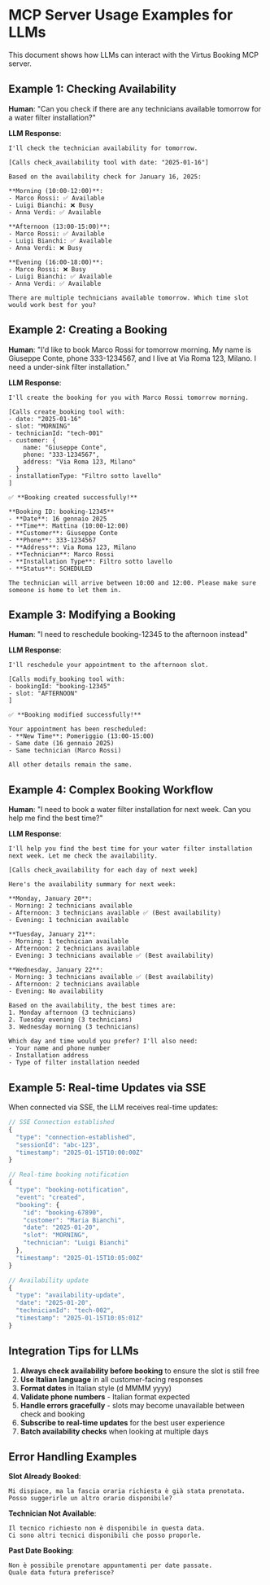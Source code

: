 # MCP Server Usage Examples for LLMs

This document shows how LLMs can interact with the Virtus Booking MCP server.

## Example 1: Checking Availability

**Human**: "Can you check if there are any technicians available tomorrow for a water filter installation?"

**LLM Response**:
```
I'll check the technician availability for tomorrow.

[Calls check_availability tool with date: "2025-01-16"]

Based on the availability check for January 16, 2025:

**Morning (10:00-12:00)**:
- Marco Rossi: ✅ Available
- Luigi Bianchi: ❌ Busy
- Anna Verdi: ✅ Available

**Afternoon (13:00-15:00)**:
- Marco Rossi: ✅ Available
- Luigi Bianchi: ✅ Available
- Anna Verdi: ❌ Busy

**Evening (16:00-18:00)**:
- Marco Rossi: ❌ Busy
- Luigi Bianchi: ✅ Available
- Anna Verdi: ✅ Available

There are multiple technicians available tomorrow. Which time slot would work best for you?
```

## Example 2: Creating a Booking

**Human**: "I'd like to book Marco Rossi for tomorrow morning. My name is Giuseppe Conte, phone 333-1234567, and I live at Via Roma 123, Milano. I need a under-sink filter installation."

**LLM Response**:
```
I'll create the booking for you with Marco Rossi tomorrow morning.

[Calls create_booking tool with:
- date: "2025-01-16"
- slot: "MORNING"
- technicianId: "tech-001"
- customer: {
    name: "Giuseppe Conte",
    phone: "333-1234567",
    address: "Via Roma 123, Milano"
  }
- installationType: "Filtro sotto lavello"
]

✅ **Booking created successfully!**

**Booking ID: booking-12345**
- **Date**: 16 gennaio 2025
- **Time**: Mattina (10:00-12:00)
- **Customer**: Giuseppe Conte
- **Phone**: 333-1234567
- **Address**: Via Roma 123, Milano
- **Technician**: Marco Rossi
- **Installation Type**: Filtro sotto lavello
- **Status**: SCHEDULED

The technician will arrive between 10:00 and 12:00. Please make sure someone is home to let them in.
```

## Example 3: Modifying a Booking

**Human**: "I need to reschedule booking-12345 to the afternoon instead"

**LLM Response**:
```
I'll reschedule your appointment to the afternoon slot.

[Calls modify_booking tool with:
- bookingId: "booking-12345"
- slot: "AFTERNOON"
]

✅ **Booking modified successfully!**

Your appointment has been rescheduled:
- **New Time**: Pomeriggio (13:00-15:00)
- Same date (16 gennaio 2025)
- Same technician (Marco Rossi)

All other details remain the same.
```

## Example 4: Complex Booking Workflow

**Human**: "I need to book a water filter installation for next week. Can you help me find the best time?"

**LLM Response**:
```
I'll help you find the best time for your water filter installation next week. Let me check the availability.

[Calls check_availability for each day of next week]

Here's the availability summary for next week:

**Monday, January 20**:
- Morning: 2 technicians available
- Afternoon: 3 technicians available ✅ (Best availability)
- Evening: 1 technician available

**Tuesday, January 21**:
- Morning: 1 technician available
- Afternoon: 2 technicians available
- Evening: 3 technicians available ✅ (Best availability)

**Wednesday, January 22**:
- Morning: 3 technicians available ✅ (Best availability)
- Afternoon: 2 technicians available
- Evening: No availability

Based on the availability, the best times are:
1. Monday afternoon (3 technicians)
2. Tuesday evening (3 technicians)
3. Wednesday morning (3 technicians)

Which day and time would you prefer? I'll also need:
- Your name and phone number
- Installation address
- Type of filter installation needed
```

## Example 5: Real-time Updates via SSE

When connected via SSE, the LLM receives real-time updates:

```javascript
// SSE Connection established
{
  "type": "connection-established",
  "sessionId": "abc-123",
  "timestamp": "2025-01-15T10:00:00Z"
}

// Real-time booking notification
{
  "type": "booking-notification",
  "event": "created",
  "booking": {
    "id": "booking-67890",
    "customer": "Maria Bianchi",
    "date": "2025-01-20",
    "slot": "MORNING",
    "technician": "Luigi Bianchi"
  },
  "timestamp": "2025-01-15T10:05:00Z"
}

// Availability update
{
  "type": "availability-update",
  "date": "2025-01-20",
  "technicianId": "tech-002",
  "timestamp": "2025-01-15T10:05:01Z"
}
```

## Integration Tips for LLMs

1. **Always check availability before booking** to ensure the slot is still free
2. **Use Italian language** in all customer-facing responses
3. **Format dates** in Italian style (d MMMM yyyy)
4. **Validate phone numbers** - Italian format expected
5. **Handle errors gracefully** - slots may become unavailable between check and booking
6. **Subscribe to real-time updates** for the best user experience
7. **Batch availability checks** when looking at multiple days

## Error Handling Examples

**Slot Already Booked**:
```
Mi dispiace, ma la fascia oraria richiesta è già stata prenotata. 
Posso suggerirle un altro orario disponibile?
```

**Technician Not Available**:
```
Il tecnico richiesto non è disponibile in questa data. 
Ci sono altri tecnici disponibili che posso proporle.
```

**Past Date Booking**:
```
Non è possibile prenotare appuntamenti per date passate. 
Quale data futura preferisce?
```
